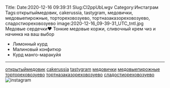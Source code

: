 Title:
Date:2020-12-16 09:39:31
Slug:CI2ppUbLwgv
Category:Инстаграм
Tags:открытыймедовик, cakerussia, tastygram, медовички, медовыепирожные, тортореховозуево, тортназаказореховозуево, сладостиореховозуево
image:2020-12-16_09-39-31_UTC_tntl.jpg
Медовые сердечки❤
Тонкие медовые коржи, сливочный крем чиз и начинка на ваш выбор
- Лимонный курд
- Малиновый конфитюр
- Курд манго-маракуйя 
________________________
[открытыймедовик]({tag}открытыймедовик) [cakerussia]({tag}cakerussia) [tastygram]({tag}tastygram) [медовички]({tag}медовички) [медовыепирожные]({tag}медовыепирожные) [тортореховозуево]({tag}тортореховозуево) [тортназаказореховозуево]({tag}тортназаказореховозуево) [сладостиореховозуево]({tag}сладостиореховозуево)
![instagram]({attach}images/2020-12-16_09-39-31_UTC.jpg)

